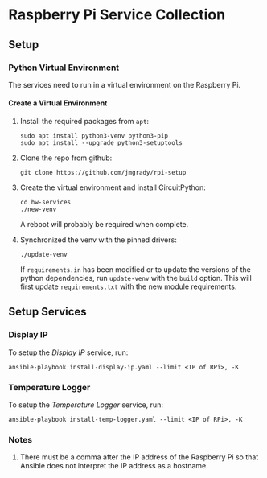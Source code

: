# Raspberry Pi Service Collection

## Setup

### Python Virtual Environment

The services need to run in a virtual environment on the Raspberry Pi.

#### Create a Virtual Environment

1. Install the required packages from `apt`:

   ```console
   sudo apt install python3-venv python3-pip
   sudo apt install --upgrade python3-setuptools
   ```

2. Clone the repo from github:

   ```console
   git clone https://github.com/jmgrady/rpi-setup
   ```

3. Create the virtual environment and install CircuitPython:

   ```console
   cd hw-services
   ./new-venv
   ```
   A reboot will probably be required when complete.

4. Synchronized the venv with the pinned drivers:

   ```console
   ./update-venv
   ```

   If `requirements.in` has been modified or to update the versions of the python dependencies, run `update-venv` with the `build` option. This will
    first update `requirements.txt` with the new module requirements.

## Setup Services

### Display IP

To setup the _Display IP_ service, run:

```console
ansible-playbook install-display-ip.yaml --limit <IP of RPi>, -K
```

### Temperature Logger

To setup the _Temperature Logger_ service, run:

```console
ansible-playbook install-temp-logger.yaml --limit <IP of RPi>, -K
```

### Notes

1. There must be a comma after the IP address of the Raspberry Pi so that Ansible does not interpret the IP address as a hostname.
